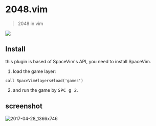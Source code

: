 # 2048.vim
> 2048 in vim

[![](https://spacevim.org/img/build-with-SpaceVim.svg)](https://spacevim.org)

## Install

this plugin is based of SpaceVim's API, you need to install SpaceVim.

1. load the game layer:

```viml
call SpaceVim#layers#load('games')   
```

2. and run the game by <kbd>SPC g 2</kbd>.

## screenshot

![2017-04-28_1366x746](https://cloud.githubusercontent.com/assets/13142418/25534346/154d8bc8-2c66-11e7-9b92-5b96233457ac.png)
